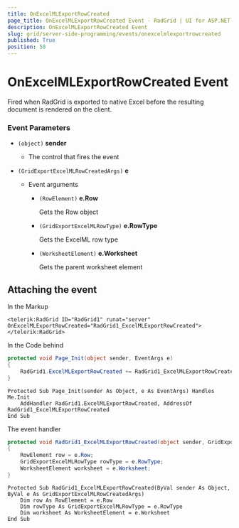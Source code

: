 ```yaml
---
title: OnExcelMLExportRowCreated
page_title: OnExcelMLExportRowCreated Event - RadGrid | UI for ASP.NET AJAX
description: OnExcelMLExportRowCreated Event 
slug: grid/server-side-programming/events/onexcelmlexportrowcreated
published: True
position: 50
---
```


# OnExcelMLExportRowCreated Event

Fired when RadGrid is exported to native Excel before the resulting document is rendered on the client.


### Event Parameters

* `(object)` **sender**

    * The control that fires the event

* `(GridExportExcelMLRowCreatedArgs)` **e**

    * Event arguments 

        * `(RowElement)` **e.Row**
            
            Gets the Row object

        * `(GridExportExcelMLRowType)` **e.RowType**

            Gets the ExcelML row type

        * `(WorksheetElement)` **e.Worksheet**

            Gets the parent worksheet element
            
            

## Attaching the event

In the Markup

````ASP.NET
<telerik:RadGrid ID="RadGrid1" runat="server" OnExcelMLExportRowCreated="RadGrid1_ExcelMLExportRowCreated">
</telerik:RadGrid>
````

In the Code behind

````C#
protected void Page_Init(object sender, EventArgs e)
{
    RadGrid1.ExcelMLExportRowCreated += RadGrid1_ExcelMLExportRowCreated;
}
````
````VB
Protected Sub Page_Init(sender As Object, e As EventArgs) Handles Me.Init
    AddHandler RadGrid1.ExcelMLExportRowCreated, AddressOf RadGrid1_ExcelMLExportRowCreated
End Sub
````

The event handler

````C#
protected void RadGrid1_ExcelMLExportRowCreated(object sender, GridExportExcelMLRowCreatedArgs e)
{
    RowElement row = e.Row;
    GridExportExcelMLRowType rowType = e.RowType;
    WorksheetElement worksheet = e.Worksheet;
}
````
````VB
Protected Sub RadGrid1_ExcelMLExportRowCreated(ByVal sender As Object, ByVal e As GridExportExcelMLRowCreatedArgs)
    Dim row As RowElement = e.Row
    Dim rowType As GridExportExcelMLRowType = e.RowType
    Dim worksheet As WorksheetElement = e.Worksheet
End Sub
````

  
